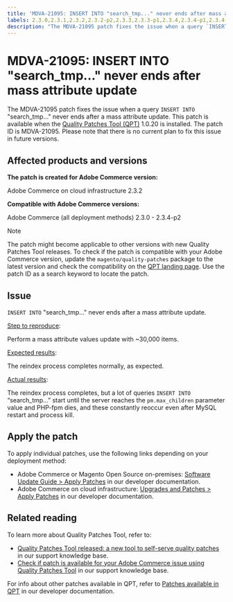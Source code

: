 ```yaml
---
title: 'MDVA-21095: INSERT INTO "search_tmp..." never ends after mass attribute update'
labels: 2.3.0,2.3.1,2.3.2,2.3.2-p2,2.3.3,2.3.3-p1,2.3.4,2.3.4-p1,2.3.4-p2,QPT 1.0.20,QPT patches,Magento Commerce,Magento Commerce Cloud,Quality Patches Tool,PHP-fpm die,mass attribute update,pm.max_children,query INSERT INTO search_tmp,reindex,Adobe Commerce,cloud infrastructure,on-premises
description: "The MDVA-21095 patch fixes the issue when a query `INSERT INTO` \"search\\_tmp...\" never ends after a mass attribute update. This patch is available when the [Quality Patches Tool (QPT)](https://support.magento.com/hc/en-us/articles/360047139492) 1.0.20 is installed. The patch ID is MDVA-21095. Please note that there is no current plan to fix this issue in future versions."
---
```


# MDVA-21095: INSERT INTO "search_tmp..." never ends after mass attribute update

The MDVA-21095 patch fixes the issue when a query `INSERT INTO` "search\_tmp..." never ends after a mass attribute update. This patch is available when the [Quality Patches Tool (QPT)](https://support.magento.com/hc/en-us/articles/360047139492) 1.0.20 is installed. The patch ID is MDVA-21095. Please note that there is no current plan to fix this issue in future versions.

## Affected products and versions

**The patch is created for Adobe Commerce version:**

Adobe Commerce on cloud infrastructure 2.3.2

**Compatible with Adobe Commerce versions:**

Adobe Commerce (all deployment methods) 2.3.0 - 2.3.4-p2

>[!NOTE]
>
>The patch might become applicable to other versions with new Quality Patches Tool releases. To check if the patch is compatible with your Adobe Commerce version, update the `magento/quality-patches` package to the latest version and check the compatibility on the [QPT landing page](https://devdocs.magento.com/quality-patches/tool.html#patch-grid). Use the patch ID as a search keyword to locate the patch.

## Issue

`INSERT INTO` "search\_tmp..." never ends after a mass attribute update.

<u>Step to reproduce</u>:

Perform a mass attribute values update with ~30,000 items.

<u>Expected results</u>:

The reindex process completes normally, as expected.

<u>Actual results</u>:

The reindex process completes, but a lot of queries `INSERT INTO` “search\_tmp…” start until the server reaches the `pm.max_children` parameter value and PHP-fpm dies, and these constantly reoccur even after MySQL restart and process kill.

## Apply the patch

To apply individual patches, use the following links depending on your deployment method:

* Adobe Commerce or Magento Open Source on-premises: [Software Update Guide > Apply Patches](https://devdocs.magento.com/guides/v2.4/comp-mgr/patching/mqp.html) in our developer documentation.
* Adobe Commerce on cloud infrastructure: [Upgrades and Patches > Apply Patches](https://devdocs.magento.com/cloud/project/project-patch.html) in our developer documentation.

## Related reading

To learn more about Quality Patches Tool, refer to:

* [Quality Patches Tool released: a new tool to self-serve quality patches](https://support.magento.com/hc/en-us/articles/360047139492) in our support knowledge base.
* [Check if patch is available for your Adobe Commerce issue using Quality Patches Tool](https://support.magento.com/hc/en-us/articles/360047125252) in our support knowledge base.

For info about other patches available in QPT, refer to [Patches available in QPT](https://devdocs.magento.com/quality-patches/tool.html#patch-grid) in our developer documentation. 